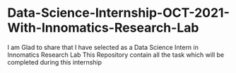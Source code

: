 # Data-Science-Internship-OCT-2021-With-Innomatics-Research-Lab
I am Glad to share that I have selected as a Data Science Intern in Innomatics Research Lab
This Repository contain all the task which will be completed during this internship 
